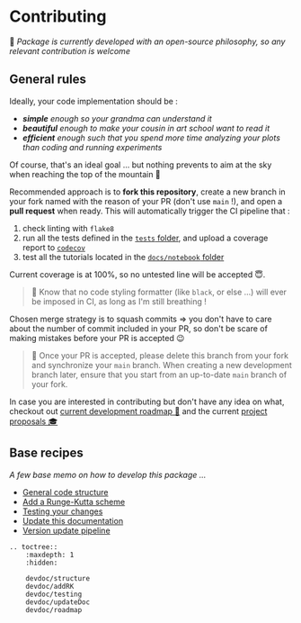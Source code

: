 # Contributing

📜 _Package is currently developed with an open-source philosophy, so any relevant contribution is welcome_

## General rules

Ideally, your code implementation should be :

- _**simple** enough so your grandma can understand it_
- _**beautiful** enough to make your cousin in art school want to read it_
- _**efficient** enough such that you spend more time analyzing your plots than coding and running experiments_

Of course, that's an ideal goal ... but nothing prevents to aim at the sky when reaching the top of the mountain 🚡

Recommended approach is to **fork this repository**, create a new branch in your fork named with the reason of your PR
(don't use `main` !), and open a **pull request** when ready.
This will automatically trigger the CI pipeline that :

1. check linting with `flake8`
2. run all the tests defined in the [`tests` folder](https://github.com/Parallel-in-Time/qmat/tree/main/tests), and upload a coverage report to [`codecov`](https://app.codecov.io/gh/Parallel-in-Time/qmat)
3. test all the tutorials located in the [`docs/notebook` folder](https://github.com/Parallel-in-Time/qmat/tree/main/docs/notebooks)

Current coverage is at 100%, so no untested line will be accepted 😇.

> 📣 Know that no code styling formatter (like `black`, or else ...) will ever be imposed in CI, as long as I'm still breathing !

Chosen merge strategy is to squash commits $\Rightarrow$ you don't have to care about the number of commit included in your PR, so don't be scare of making mistakes before your PR is accepted 😉

> 🔔 Once your PR is accepted, please delete this branch from your fork and synchronize your `main` branch. When creating a new development branch later, ensure that you start from an up-to-date `main` branch of your fork. 

In case you are interested in contributing but don't have any idea on what, checkout out [current development roadmap 🎯](./devdoc/roadmap.md) and the current [project proposals 🎓](https://github.com/Parallel-in-Time/qmat/discussions/categories/project-proposals)

## Base recipes

_A few base memo on how to develop this package ..._

- [General code structure](./devdoc/structure.md)
- [Add a Runge-Kutta scheme](./devdoc/addRK.md)
- [Testing your changes](./devdoc/testing.md)
- [Update this documentation](./devdoc/updateDoc.md)
- [Version update pipeline](./devdoc/versionUpdate.md)

```{eval-rst}
.. toctree::
    :maxdepth: 1
    :hidden:

    devdoc/structure
    devdoc/addRK
    devdoc/testing
    devdoc/updateDoc
    devdoc/roadmap
```
